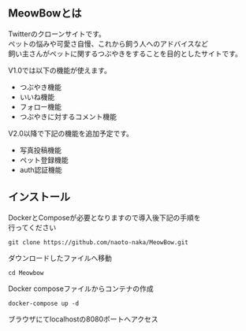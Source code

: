

## MeowBowとは
Twitterのクローンサイトです。  
ペットの悩みや可愛さ自慢、これから飼う人へのアドバイスなど  
飼い主さんがペットに関するつぶやきをすることを目的としたサイトです。

V1.0では以下の機能が使えます。


- つぶやき機能
- いいね機能
- フォロー機能
- つぶやきに対するコメント機能

V2.0以降で下記の機能を追加予定です。

- 写真投稿機能
- ペット登録機能
- auth認証機能

## インストール

DockerとComposeが必要となりますので導入後下記の手順を  
行ってください

`git clone https://github.com/naoto-naka/MeowBow.git`

ダウンロードしたファイルへ移動

`cd Meowbow`

Docker composeファイルからコンテナの作成

`docker-compose up -d`

ブラウザにてlocalhostの8080ポートへアクセス
